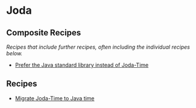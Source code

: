 # Joda

## Composite Recipes

_Recipes that include further recipes, often including the individual recipes below._

* [Prefer the Java standard library instead of Joda-Time](./nojodatime.md)

## Recipes

* [Migrate Joda-Time to Java time](./jodatimerecipe.md)


